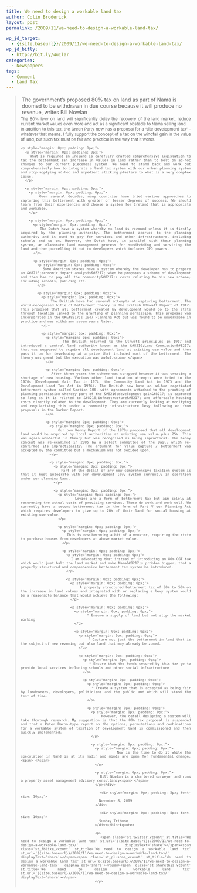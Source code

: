 ```yaml
---
title: We need to design a workable land tax
author: Colin Broderick
layout: post
permalink: /2009/11/we-need-to-design-a-workable-land-tax/

wp_jd_target:
  - {{site.baseurl}}/2009/11/we-need-to-design-a-workable-land-tax/
wp_jd_bitly:
  - http://bit.ly/4uIlar
categories:
  - Newspapers
tags:
  - Comment
  - Land Tax
---
```

> <span style="font-family: verdana,arial; font-size: 13px; line-height: 16px; text-align: left;"> </span>
> 
> <div style="margin: 0px; padding: 3px;">
>   The government&#8217;s proposed 80% tax on land as part of Nama is doomed to be withdrawn in due course because it will produce no revenue, writes Bill Nowlan
> </div>
> 
> <div style="margin: 0px; padding: 0px; overflow: hidden; font-size: 11px; text-align: justify;">
>   <p style="margin: 0px; padding: 0px;">
>     The 80% levy on land will significantly delay the recovery of the land market, reduce current market values even more and act as a significant obstacle to Nama selling land.
>   </p>
>   
>   <p style="margin: 0px; padding: 0px;">
>     <p style="margin: 0px; padding: 0px;">
>       In addition to this tax, the Green Party now has a proposal for a &#8216;site development tax&#8217; – whatever that means. I fully support the concept of a tax on the windfall gain in the value of land, but such tax must be fair and practical in the way that it works.
>     </p>
>     
>     <p style="margin: 0px; padding: 0px;">
>       <p style="margin: 0px; padding: 0px;">
>         What is required in Ireland is carefully crafted comprehensive legislation to tax the betterment (an increase in value) in land rather than to bolt on ad-hoc changes to our current piecemeal system. We need to stand back and work out comprehensively how to integrate a land tax system with our urban planning system and stop applying ad-hoc and expedient sticking plasters to what is a very complex issue.
>       </p>
>       
>       <p style="margin: 0px; padding: 0px;">
>         <p style="margin: 0px; padding: 0px;">
>           Over several decades, many countries have tried various approaches to capturing this betterment with greater or lesser degrees of success. We should learn from their experiences and choose a system for Ireland that is appropriate and workable.
>         </p>
>         
>         <p style="margin: 0px; padding: 0px;">
>           <p style="margin: 0px; padding: 0px;">
>             The Dutch have a system whereby no land is rezoned unless it is firstly acquired by the planning authority. The betterment accrues to the planning authority and is used to pay for services and other infrastructure, including schools and so on. However, the Dutch have, in parallel with their planning system, an elaborate land management process for subdividing and servicing the land and then parcelling it out to developers which includes CPO powers.
>           </p>
>           
>           <p style="margin: 0px; padding: 0px;">
>             <p style="margin: 0px; padding: 0px;">
>               Some American states have a system whereby the developer has to prepare an &#8216;economic impact analysis&#8217; when he proposes a scheme of development and then has to pay all the community&#8217;s costs relating to his new scheme, including schools, policing etc.
>             </p>
>             
>             <p style="margin: 0px; padding: 0px;">
>               <p style="margin: 0px; padding: 0px;">
>                 The British have had several attempts at capturing betterment. The world-recognised bible of betterment theory is the British Uthwatt Report of 1942. This proposed that all betterment created by development would go to the state through taxation linked to the granting of planning permission. This proposal was incorporated in the UK&#8217;s 1947 Planning Act but was found to be unworkable in practice and was withdrawn seven years later.
>               </p>
>               
>               <p style="margin: 0px; padding: 0px;">
>                 <p style="margin: 0px; padding: 0px;">
>                   The British returned to the Uthwatt principles in 1967 and introduced a central land authority known as the &#8216;Land Commission&#8217; that was supposed to acquire all development land at existing use value and then pass it on for developing at a price that included most of the betterment. The theory was great but the execution was awful.<span> </span>
>                 </p>
>                 
>                 <p style="margin: 0px; padding: 0px;">
>                   After three years the scheme was scrapped because it was creating a shortage of new housing. Various other land taxation attempts were tried in the 1970s (Development Gain Tax in 1974, the Community Land Act in 1975 and the Development Land Tax Act in 1976). The British now have an ad-hoc negotiated betterment system called Section 106, with agreements attached to the granting of planning permission whereby part of the &#8216;development gain&#8217; is captured so long as it is related to &#8216;infrastructure&#8217; and affordable housing costs directly related to the development. They are currently looking at modifying and regularising this under a community infrastructure levy following on from proposals in the Barker Report.
>                 </p>
>                 
>                 <p style="margin: 0px; padding: 0px;">
>                   <p style="margin: 0px; padding: 0px;">
>                     Our own Kenny Report of the 1970s proposed that all development land would be acquired by local authorities at existing use value plus 25%. This was again wonderful in theory but was recognised as being impractical. The Kenny concept was re-examined in 2005 by a select committee of the Dáil, which re- confirmed its impracticality. The argument for value capture / betterment was accepted by the committee but a mechanism was not decided upon.
>                   </p>
>                   
>                   <p style="margin: 0px; padding: 0px;">
>                     <p style="margin: 0px; padding: 0px;">
>                       Part of the detail of any new comprehensive taxation system is that it must integrate with our development levy system currently in operation under our planning laws.
>                     </p>
>                     
>                     <p style="margin: 0px; padding: 0px;">
>                       <p style="margin: 0px; padding: 0px;">
>                         Levies are a form of betterment tax but aim solely at recovering the actual costs of providing services. These do work and work well. We currently have a second betterment tax in the form of Part V our Planning Act which requires developers to give up to 20% of their land for social housing at existing use value.
>                       </p>
>                       
>                       <p style="margin: 0px; padding: 0px;">
>                         <p style="margin: 0px; padding: 0px;">
>                           This is now becoming a bit of a monster, requiring the state to purchase houses from developers at above market value.
>                         </p>
>                         
>                         <p style="margin: 0px; padding: 0px;">
>                           <p style="margin: 0px; padding: 0px;">
>                             I am advocating that instead of introducing an 80% CGT tax which would just halt the land market and make Nama&#8217;s problem bigger, that a properly structured and comprehensive betterment tax system be introduced.
>                           </p>
>                           
>                           <p style="margin: 0px; padding: 0px;">
>                             <p style="margin: 0px; padding: 0px;">
>                               A properly structured betterment tax of 30% to 50% on the increase in land values and integrated with or replacing a levy system would be a reasonable balance that would achieve the following:
>                             </p>
>                             
>                             <p style="margin: 0px; padding: 0px;">
>                               <p style="margin: 0px; padding: 0px;">
>                                 * Ensure a supply of land but not stop the market working
>                               </p>
>                               
>                               <p style="margin: 0px; padding: 0px;">
>                                 <p style="margin: 0px; padding: 0px;">
>                                   * Capture not just the betterment in land that is the subject of new rezoning but also land that may already be zoned.
>                                 </p>
>                                 
>                                 <p style="margin: 0px; padding: 0px;">
>                                   <p style="margin: 0px; padding: 0px;">
>                                     * Ensure that the funds secured by this tax go to provide local services including schools and other social infrastructure
>                                   </p>
>                                   
>                                   <p style="margin: 0px; padding: 0px;">
>                                     <p style="margin: 0px; padding: 0px;">
>                                       * Create a system that is accepted as being fair by landowners, developers, politicians and the public and which will stand the test of time.
>                                     </p>
>                                     
>                                     <p style="margin: 0px; padding: 0px;">
>                                       <p style="margin: 0px; padding: 0px;">
>                                         However, the detail designing a system will take thorough research. My suggestion is that the 80% tax proposal is suspended and that a Peter Bacon-type report on the options, permutations and combinations for a workable system of taxation of development land is commissioned and then quickly implemented.
>                                       </p>
>                                       
>                                       <p style="margin: 0px; padding: 0px;">
>                                         <p style="margin: 0px; padding: 0px;">
>                                           Now is the time to do it while the speculation in land is at its nadir and minds are open for fundamental change.<span> </span>
>                                         </p>
>                                         
>                                         <p style="margin: 0px; padding: 0px;">
>                                           Bill Nowlan is a chartered surveyor and runs a property asset management advisory consultancy<span> </span>
>                                         </p></div> 
>                                         
>                                         <div style="margin: 0px; padding: 5px; font-size: 10px;">
>                                           November 8, 2009
>                                         </div>
>                                         
>                                         <div style="margin: 0px; padding: 5px; font-size: 10px;">
>                                           Sunday Tribune
>                                         </div></blockquote> 
>                                         
>                                         <p>
>                                           <span class='st_twitter_vcount' st_title='We need to design a workable land tax' st_url='{{site.baseurl}}/2009/11/we-need-to-design-a-workable-land-tax/' displayText='share'></span><span class='st_fblike_vcount' st_title='We need to design a workable land tax' st_url='{{site.baseurl}}/2009/11/we-need-to-design-a-workable-land-tax/' displayText='share'></span><span class='st_plusone_vcount' st_title='We need to design a workable land tax' st_url='{{site.baseurl}}/2009/11/we-need-to-design-a-workable-land-tax/' displayText='share'></span><span class='st_sharethis_vcount' st_title='We need to design a workable land tax' st_url='{{site.baseurl}}/2009/11/we-need-to-design-a-workable-land-tax/' displayText='share'></span>
>                                         </p>